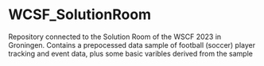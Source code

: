 # WCSF_SolutionRoom
Repository connected to the Solution Room of the WSCF 2023 in Groningen. Contains a prepocessed data sample of football (soccer) player tracking and event data, plus some basic varibles derived from the sample
